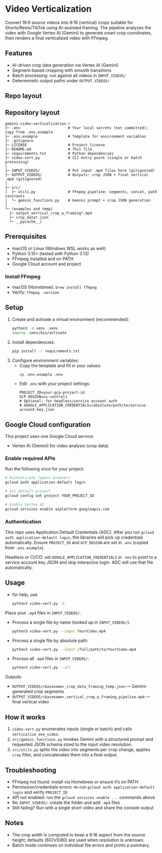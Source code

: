 # Video Verticalization

Convert 16:9 source videos into 9:16 (vertical) crops suitable for Shorts/Reels/TikTok using AI-assisted framing. The pipeline analyzes the video with Google Vertex AI (Gemini) to generate smart crop coordinates, then renders a final verticalized video with FFmpeg.

## Features
- AI-driven crop data generation via Vertex AI (Gemini)
- Segment-based cropping with smooth transitions
- Batch processing: run against all videos in `INPUT_VIDEOS/`
- Deterministic output paths under `OUTPUT_VIDEOS/`

## Repo layout
## Repository layout
```
gemini-video-verticalization-/
├─ .env                      # Your local secrets (not committed); copy from .env.example
├─ .env.example              # Template for environment variables
├─ .gitignore
├─ LICENSE                   # Project license
├─ README.md                 # This file
├─ requirements.txt          # Python dependencies
├─ video-vert.py             # CLI entry point (single or batch processing)
│
├─ INPUT_VIDEOS/             # Put input .mp4 files here (gitignored)
├─ OUTPUT_VIDEOS/            # Outputs: crop JSON + final vertical .mp4 (gitignored)
│
├─ src/
│  ├─ utils.py               # FFmpeg pipeline: segments, concat, path constants
│  └─ gemini_functions.py    # Gemini prompt + crop JSON generation
│
└─ (examples and temp)
  ├─ output_vertical_crop_w_framing*.mp4
  ├─ crop_data*.json
  └─ __pycache__/
```

## Prerequisites
- macOS or Linux (Windows WSL works as well)
- Python 3.10+ (tested with Python 3.13)
- FFmpeg installed and on PATH
- Google Cloud account and project

### Install FFmpeg
- macOS (Homebrew): `brew install ffmpeg`
- Verify: `ffmpeg -version`

## Setup
1. Create and activate a virtual environment (recommended):
   ```bash
   python3 -m venv .venv
   source .venv/bin/activate
   ```
2. Install dependencies:
   ```bash
   pip install -r requirements.txt
   ```
3. Configure environment variables:
   - Copy the template and fill in your values:
     ```bash
     cp .env.example .env
     ```
   - Edit `.env` with your project settings:
     ```env
     PROJECT_ID=your-gcp-project-id
     GCP_REGION=us-central1
     # Optional: for headless/service account auth
     # GOOGLE_APPLICATION_CREDENTIALS=/absolute/path/to/service-account-key.json
     ```

## Google Cloud configuration
This project uses one Google Cloud service:
- Vertex AI (Gemini) for video analysis (crop data)

### Enable required APIs
Run the following once for your project:
```bash
# Authenticate (opens browser)
gcloud auth application-default login

# Set default project
gcloud config set project YOUR_PROJECT_ID

# Enable Vertex AI
gcloud services enable aiplatform.googleapis.com
```

### Authentication
This repo uses Application Default Credentials (ADC). After you run `gcloud auth application-default login`, the libraries will pick up credentials automatically. Ensure `PROJECT_ID` and `GCP_REGION` are set in `.env` (copied from `.env.example`).

Headless or CI/CD: set `GOOGLE_APPLICATION_CREDENTIALS` in `.env` to point to a service account key JSON and skip interactive login. ADC will use that file automatically.

## Usage

- for help, use
  ```bash
  python3 video-vert.py -h
  ```

Place your `.mp4` files in `INPUT_VIDEOS/`.

- Process a single file by name (looked up in `INPUT_VIDEOS/`):
  ```bash
  python3 video-vert.py --input YourVideo.mp4
  ```

- Process a single file by absolute path:
  ```bash
  python3 video-vert.py --input /full/path/to/YourVideo.mp4
  ```

- Process all `.mp4` files in `INPUT_VIDEOS/`:
  ```bash
  python3 video-vert.py --all
  ```

Outputs:
- `OUTPUT_VIDEOS/<basename>_crop_data_framing_temp.json` — Gemini-generated crop segments
- `OUTPUT_VIDEOS/<basename>_vertical_crop_w_framing_pipeline.mp4` — final vertical video

## How it works
1. `video-vert.py` enumerates inputs (single or batch) and calls `verticalize_one_video`.
2. `src/gemini_functions.py` invokes Gemini with a structured prompt and requested JSON schema sized to the input video resolution.
3. `src/utils.py` splits the video into segments per crop change, applies `crop` filter, and concatenates them into a final output.

## Troubleshooting
- FFmpeg not found: install via Homebrew or ensure it’s on PATH
- Permission/credentials errors: re-run `gcloud auth application-default login` and verify `PROJECT_ID`
- API not enabled: run the `gcloud services enable ...` commands above
- No `INPUT_VIDEOS/`: create the folder and add `.mp4` files
- Still failing? Run with a single short video and share the console output

## Notes
- The crop width is computed to keep a 9:16 aspect from the source height; defaults (607x1080) are used when resolution is unknown.
- Batch mode continues on individual file errors and prints a summary.
